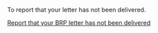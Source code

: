 To report that your letter has not been delivered.

[Report that your BRP letter has not been delivered](https://www.biometric-residence-permit.service.gov.uk/not-arrived/letter-not-received)

